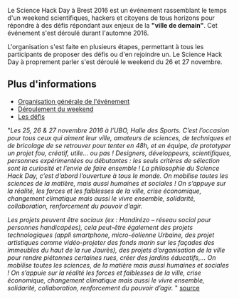 Le Science Hack Day à Brest 2016 est un événement rassemblant le temps d'un weekend scientifiques, hackers et citoyens de tous horizons pour répondre à des défis répondant aux enjeux de la **"ville de demain"**. Cet événement s'est déroulé durant l'automne 2016.

L'organisation s'est faite en plusieurs étapes, permettant à tous les participants de proposer des défis ou d'en rejoindre un. Le Science Hack Day à proprement parler s'est déroulé le weekend du 26 et 27 novembre.


## Plus d'informations
* [Organisation générale de l'événement](sciencehackday.md/programme_organisation.md)  
* [Déroulement du weekend](sciencehackday.md/Programme_weekend.md)  
* [Les défis](sciencehackday.md/defis.md)  
 
"*Les 25, 26 & 27 novembre 2016 à l’UBO, Halle des Sports. C’est l’occasion pour tous ceux qui aiment leur ville, amateurs de sciences, de techniques et de bricolage de se retrouver pour tenter en 48h, et en équipe, de prototyper un projet fou, créatif, utile… ou pas ! Designers, développeurs, scientifiques, personnes expérimentées ou débutantes : les seuls critères de sélection sont la curiosité et l’envie de faire ensemble ! La philosophie du Science Hack Day, c’est d’abord l’ouverture à tous le monde. On mobilise toutes les sciences de la matière, mais aussi humaines et sociales ! On s’appuye sur la réalité, les forces et les faiblesses de la ville, crise économique, changement climatique mais aussi le vivre ensemble, solidarité, collaboration, renforcement du pouvoir d’agir.*

*Les projets peuvent être sociaux (ex : Handirézo – réseau social pour personnes handicapées), cela peut-être également des projets technologiques (appli smartphone, micro-éolienne Urbaine, des projet artistiques comme vidéo-projeter des fonds marin sur les façades des immeubles du haut de la rue Jaurès), des projets d’organisation de la ville pour rendre piétonnes certaines rues, créer des jardins éducatifs,…
On mobilise toutes les sciences, de la matière mais aussi humaines et sociales ! On s’appuie sur la réalité les forces et faiblesses de la ville, crise économique, changement climatique mais aussi le vivre ensemble, solidarité, collaboration, renforcement du pouvoir d’agir.*  "
[source](http://www.sciencehackdaybrest.bzh/index.php/science-hack-day/)
